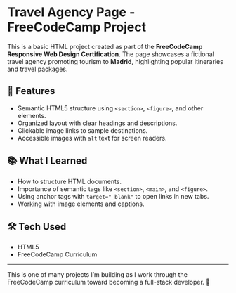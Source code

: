# Travel Agency Page - FreeCodeCamp Project

This is a basic HTML project created as part of the **FreeCodeCamp Responsive Web Design Certification**. The page showcases a fictional travel agency promoting tourism to **Madrid**, highlighting popular itineraries and travel packages.

## 🛫 Features

- Semantic HTML5 structure using `<section>`, `<figure>`, and other elements.
- Organized layout with clear headings and descriptions.
- Clickable image links to sample destinations.
- Accessible images with `alt` text for screen readers.

## 📚 What I Learned

- How to structure HTML documents.
- Importance of semantic tags like `<section>`, `<main>`, and `<figure>`.
- Using anchor tags with `target="_blank"` to open links in new tabs.
- Working with image elements and captions.


## 🛠️ Tech Used

- HTML5
- FreeCodeCamp Curriculum

---

This is one of many projects I’m building as I work through the FreeCodeCamp curriculum toward becoming a full-stack developer. 🚀
